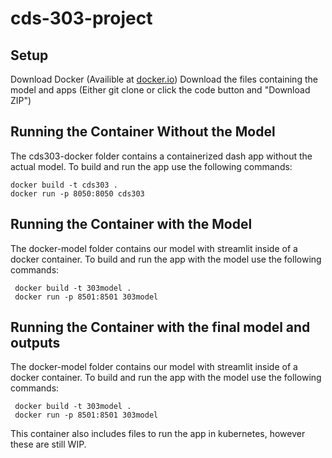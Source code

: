 # cds-303-project

## Setup
Download Docker (Availible at [docker.io](https://www.docker.com/products/docker-desktop))
Download the files containing the model and apps (Either git clone or click the code button and "Download ZIP")

## Running the Container Without the Model 
The cds303-docker folder contains a containerized dash app without the actual model. To build and run the app use the following commands: 
 ``` 
 docker build -t cds303 . 
 docker run -p 8050:8050 cds303
  ```
## Running the Container with the Model
The docker-model folder contains our model with streamlit inside of a docker container. To build and run the app with the model use the following commands:
 ```
  docker build -t 303model .
  docker run -p 8501:8501 303model
 ```
## Running the Container with the final model and outputs 
The docker-model folder contains our model with streamlit inside of a docker container. To build and run the app with the model use the following commands:
 ```
  docker build -t 303model .
  docker run -p 8501:8501 303model
 ```
 This container also includes files to run the app in kubernetes, however these are still WIP. 
